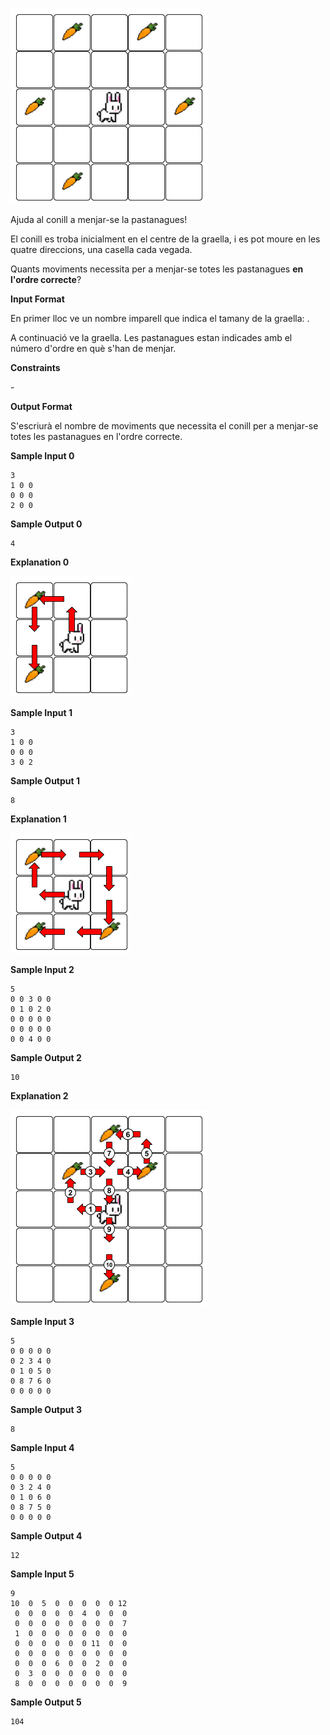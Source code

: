 ![image](1579687293-784052e851-conillipastanaga3.png)

Ajuda al conill a menjar-se la pastanagues\!

El conill es troba inicialment en el centre de la graella, i es pot
moure en les quatre direccions, una casella cada vegada.

Quants moviments necessita per a menjar-se totes les pastanagues **en
l'ordre correcte**?

**Input Format**

En primer lloc ve un nombre imparell  que indica el tamany de la
graella: .

A continuació ve la graella. Les pastanagues estan indicades amb el
número d'ordre en què s'han de menjar.

**Constraints**

\-

**Output Format**

S'escriurà el nombre de moviments que necessita el conill per a
menjar-se totes les pastanagues en l'ordre correcte.

**Sample Input 0**

    3
    1 0 0
    0 0 0
    2 0 0

**Sample Output 0**

``` 
4
```

**Explanation 0**

![image](1579687708-bb45929a01-Copyofconillipastanaga.png)

**Sample Input 1**

    3
    1 0 0
    0 0 0
    3 0 2

**Sample Output 1**

``` 
8
```

**Explanation 1**

![image](1579687811-88ce3dd644-Copyofconillipastanaga1.png)

**Sample Input 2**

    5
    0 0 3 0 0
    0 1 0 2 0
    0 0 0 0 0
    0 0 0 0 0
    0 0 4 0 0

**Sample Output 2**

``` 
10
```

**Explanation 2**

![image](1579688105-0a0c835d56-Copyofconillipastanaga2.png)

**Sample Input 3**

    5
    0 0 0 0 0
    0 2 3 4 0
    0 1 0 5 0
    0 8 7 6 0
    0 0 0 0 0

**Sample Output 3**

``` 
8
```

**Sample Input 4**

    5
    0 0 0 0 0
    0 3 2 4 0
    0 1 0 6 0
    0 8 7 5 0
    0 0 0 0 0

**Sample Output 4**

``` 
12
```

**Sample Input 5**

    9
    10  0  5  0  0  0  0  0 12
     0  0  0  0  0  4  0  0  0
     0  0  0  0  0  0  0  0  7
     1  0  0  0  0  0  0  0  0
     0  0  0  0  0  0 11  0  0
     0  0  0  0  0  0  0  0  0
     0  0  0  6  0  0  2  0  0
     0  3  0  0  0  0  0  0  0
     8  0  0  0  0  0  0  0  9

**Sample Output 5**

    104
